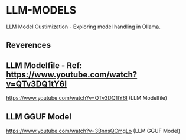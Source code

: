 # LLM-MODELS
LLM Model Custimization - Exploring model handling in Ollama.
## Reverences
## LLM Modelfile - Ref: https://www.youtube.com/watch?v=QTv3DQ1tY6I
https://www.youtube.com/watch?v=QTv3DQ1tY6I (LLM Modelfile)
## LLM GGUF Model
https://www.youtube.com/watch?v=3BnnsQCmgLo (LLM GGUF Model)
